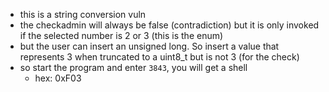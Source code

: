 - this is a string conversion vuln
- the checkadmin will always be false (contradiction) but it is only invoked if the selected number is 2 or 3 (this is the enum)
- but the user can insert an unsigned long. So insert a value that represents 3 when truncated to a uint8_t but is not 3 (for the check)
- so start the program and enter `3843`, you will get a shell
    - hex: 0xF03